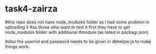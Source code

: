 # task4-zairza

#this repo does not have node_modules folder as i had some problem in uploading it
#so those who want to test it first they have to get node_modules folder with additional
#module (as listed in packagr.json)

#also the usernid and password needs to be given in dbhelper.js to make things work.
